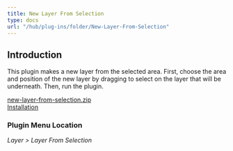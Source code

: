 ```yaml
---
title: New Layer From Selection
type: docs
url: "/hub/plug-ins/folder/New-Layer-From-Selection"
---
```


## Introduction

This plugin makes a new layer from the selected area. First, choose the area and position of the new layer by dragging to select on the layer that will be underneath. Then, run the plugin.

[new-layer-from-selection.zip](/funky/downloads/new-layer-from-selection.zip)  
[Installation](https://script-fu.github.io/funky/hub/plug-ins/folder/#installation)  

### Plugin Menu Location

_Layer > Layer From Selection_

